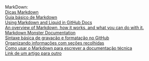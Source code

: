 MarkDown:
<br>
[Dicas Markdown](https://docs.github.com/pt/get-started/writing-on-github/working-with-advanced-formatting/creating-and-highlighting-code-blocks  "Dicas Markdown"   )
<br>
[Guia básico de Markdown](https://docs.pipz.com/central-de-ajuda/learning-center/guia-basico-de-markdown#open  "Guia básico de Markdown"   )
<br>
[Using Markdown and Liquid in GitHub Docs](https://docs.github.com/en/contributing/writing-for-github-docs/using-markdown-and-liquid-in-github-docs)
<br>
[An overview of Markdown, how it works, and what you can do with it.](https://www.markdownguide.org/getting-started/)
<br>
[Markdown Monster Documentation](https://markdownmonster.west-wind.com/docs/)
<br>
[Sintaxe básica de gravação e formatação no GitHub](https://docs.github.com/pt/get-started/writing-on-github/getting-started-with-writing-and-formatting-on-github/basic-writing-and-formatting-syntax)
<br>
[Organizando informações com seções recolhidas](https://docs.github.com/pt/get-started/writing-on-github/working-with-advanced-formatting/organizing-information-with-collapsed-sections)
<br>
[Como usar o Markdown para escrever a documentação técnica](
https://experienceleague.adobe.com/pt-br/docs/contributor/contributor-guide/writing-essentials/markdown)
<br>
[Link de um artigo para outro](
https://experienceleague.adobe.com/pt-br/docs/contributor/contributor-guide/writing-essentials/linking)